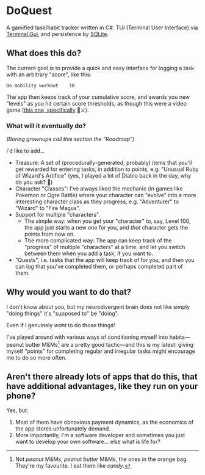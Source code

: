# DoQuest

A gamified task/habit tracker written in C#. TUI (Terminal User Interface) via [Terminal.Gui][1], and persistence by [SQLite][2].

## What does this do?

The current goal is to provide a quick and easy interface for logging a task with an arbitrary "score", like this:

`Do mobility workout    10`

The app then keeps track of your cumulative score, and awards you new "levels" as you hit certain score thresholds, as though this were a video game ([this one, specifically][3] 🐉⚔️).

### What will it eventually do?

*(Boring grownups call this section the "Roadmap")*

I'd like to add...

- Treasure: A set of (procedurally-generated, probably) items that you'll get rewarded for entering tasks, in addition to points, e.g. "Unusual Ruby of Wizard's Artifice" (yes, I played a lot of Diablo back in the day, why do you ask? 👹)
- Character "Classes": I've always liked the mechanic (in games like Pokemon or Ogre Battle) where your character can "evolve" into a more interesting character class as they progress, e.g. "Adventurer" to "Wizard" to "Fire Magus".
- Support for multiple "characters".
  - The simple way: when you get your "character" to, say, Level 100, the app just starts a new one for you, and *that* character gets the points from now on.
  - The more complicated way: The app can keep track of the "progress" of multiple "characters" at a time, and let you switch between them when you add a task, if you want to.
- "Quests", i.e. tasks that the app will keep track of for you, and then you can log that you've completed them, or perhaps completed part of them.

## Why would you want to do that?

I don't know about you, but my neurodivergent brain does not like simply "doing things" it's "supposed to" be "doing". 

Even if I genuinely *want* to do those things!

I've played around with various ways of conditioning myself into habits—peanut butter M&Ms[^1] are a pretty good tactic—and this is my latest: giving myself "points" for completing regular and irregular tasks might encourage me to do so more often.

## Aren't there already lots of apps that do this, that have additional advantages, like they run on your phone?

Yes, but: 

1. Most of them have obnoxious payment dynamics, as the economics of the app stores unfortunately demand.
2. More importantly, I'm a software developer and sometimes you just want to develop your own software... else what is life for?

[1]: https://github.com/gui-cs/Terminal.Gui
[2]: https://sqlite.org
[3]: http://shrines.rpgclassics.com/nes/dw1/

[^1]: Not *peanut* M&Ms, *peanut butter* M&Ms, the ones in the orange bag. They're my favourite. I eat them like *candy*.
